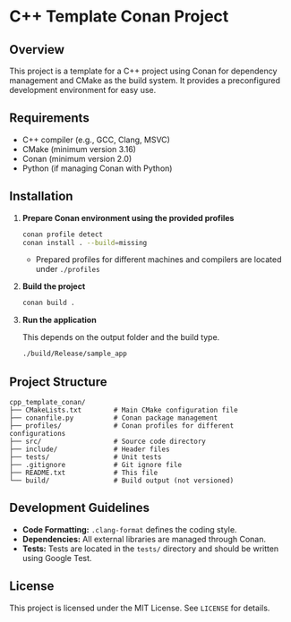 # C++ Template Conan Project

## Overview
This project is a template for a C++ project using Conan for dependency management and CMake as the build system. It provides a preconfigured development environment for easy use.

## Requirements
- C++ compiler (e.g., GCC, Clang, MSVC)
- CMake (minimum version 3.16)
- Conan (minimum version 2.0)
- Python (if managing Conan with Python)

## Installation
1. **Prepare Conan environment using the provided profiles**
   ```sh
   conan profile detect
   conan install . --build=missing
   ```
   
   - Prepared profiles for different machines and compilers are located under `./profiles`

2. **Build the project**
   ```sh
   conan build .
   ```

3. **Run the application**
   
   This depends on the output folder and the build type.
   ```sh
   ./build/Release/sample_app
   ```

## Project Structure
```
cpp_template_conan/
├── CMakeLists.txt        # Main CMake configuration file
├── conanfile.py          # Conan package management
├── profiles/             # Conan profiles for different configurations
├── src/                  # Source code directory
├── include/              # Header files
├── tests/                # Unit tests
├── .gitignore            # Git ignore file
├── README.txt            # This file
└── build/                # Build output (not versioned)
```

## Development Guidelines
- **Code Formatting:** `.clang-format` defines the coding style.
- **Dependencies:** All external libraries are managed through Conan.
- **Tests:** Tests are located in the `tests/` directory and should be written using Google Test.

## License
This project is licensed under the MIT License. See `LICENSE` for details.

